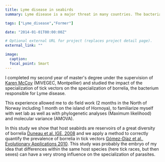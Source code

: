 ```yaml
---
title: Lyme disease in seabirds
summary: Lyme disease is a major threat in many countries. The bacteria responsible for it is mainly transmitted by ticks feeding on mammals. We studied the role of seabirds as reservoir.

tags: ["Lyme_disease","Former"]

date: "2014-01-01T00:00:00Z"

# Optional external URL for project (replaces project detail page).
external_link: ""

image:
  caption:
  focal_point: Smart
---
```


I completed my second year of master's degree under the supervision of [Karen McCoy](https://crees-montpellier.com/members/20-member-page/crees-member-20.html) (MIVEGEC, Montpellier) and studied the impact of the specialization of tick vectors  on the specialization of borrelia, the bacterium responsible for  Lyme disease. 

This experience allowed me to do field work (2 months in the North of Norway including 1 month on the island of Hornoya), to familiarize myself with wet lab as well as with  phylogenetic analyses (Maximum likelihood) and molecular variance (AMOVA). 

In this study we show that host seabirds are reservoirs of a great diversity of borrelia [Duneau et al. IGE, 2008](Duneau_IGE_2008.pdf) and we apply a method to correctly quantify the prevalence of borrelia in tick vectors [Gómez-Díaz et al., Evolutionary Applications 2010](GomezDiaz_EvolApp_2010.pdf). This study was probably the embryo of my idea that differences within the same host species (here tick races, but then sexes) can have a very strong influence on the specialization of parasites.
